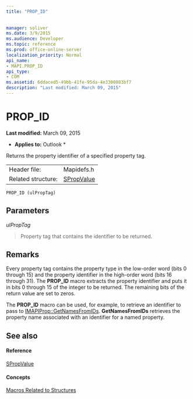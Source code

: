 ```yaml
---
title: "PROP_ID"
 
 
manager: soliver
ms.date: 3/9/2015
ms.audience: Developer
ms.topic: reference
ms.prod: office-online-server
localization_priority: Normal
api_name:
- MAPI.PROP_ID
api_type:
- COM
ms.assetid: 6ddaced5-49bb-41fe-95da-4e3300883bf7
description: "Last modified: March 09, 2015"
---
```


# PROP_ID

 **Last modified:** March 09, 2015 
  
 * **Applies to:** Outlook * 
  
Returns the property identifier of a specified property tag.
  
|||
|:-----|:-----|
|Header file:  <br/> |Mapidefs.h  <br/> |
|Related structure:  <br/> |[SPropValue](spropvalue.md) <br/> |
   
```
PROP_ID (ulPropTag)
```

## Parameters

 _ulPropTag_
  
> Property tag that contains the identifier to be returned.
    
## Remarks

Every property tag contains the property type in the low-order word (bits 0 through 15) and the property identifier in the high-order word (bits 16 through 31). The **PROP_ID** macro extracts the property identifier and puts it in bits 0 through 15 of the integer to be returned. The remaining bits of the return value are set to zeros. 
  
The **PROP_ID** macro can be used, for example, to retrieve an identifier to pass to [IMAPIProp::GetNamesFromIDs](imapiprop-getnamesfromids.md). **GetNamesFromIDs** retrieves the property name associated with an identifier for a named property. 
  
## See also

#### Reference

[SPropValue](spropvalue.md)
#### Concepts

[Macros Related to Structures](macros-related-to-structures.md)

